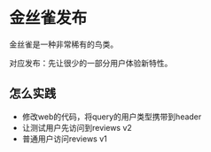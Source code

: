 # 金丝雀发布

金丝雀是一种非常稀有的鸟类。

对应发布：先让很少的一部分用户体验新特性。

## 怎么实践

- 修改web的代码，将query的用户类型携带到header
- 让测试用户先访问到reviews v2
- 普通用户访问reviews v1
